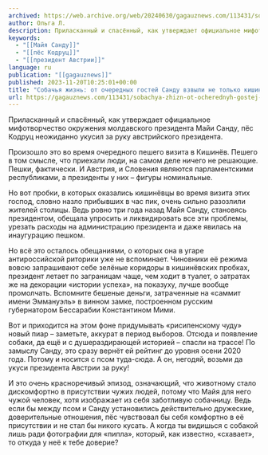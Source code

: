 ```yaml
---
archived: https://web.archive.org/web/20240630/gagauznews.com/113431/sobachya-zhizn-ot-ocherednyh-gostej-sandu-vzvyli-ne-tolko-kishinyovtsy-no-i-pyos-kodruts.html
author: Ольга Л.
description: Приласканный и спасённый, как утверждает официальное мифотворчество окружения молдавского президента Майи Санду, пёс Кодруц неожиданно укусил за руку австрийского президента. Произошло это во время очередного пешего визита в Кишинёв. Пешего в том смысле, что приехали люди, на самом деле ничего не решающие. Пешки, фактически. И Австрия, и Словения являются парламентскими республиками, а президенты у них – фигуры номинальные. Но вот пробки, в которых оказались кишинёвцы во время визита этих господ, словно назло прибывших в час пик, очень сильно разозлили жителей столицы. Ведь ровно три года назад Майя Санду, становясь президентом, обещала упросить и ликвидировать все эти проблемы, урезать расходы на […]
keywords:
  - "[[Майя Санду]]"
  - "[[пёс Кодруц]]"
  - "[[президент Австрии]]"
language: ru
publication: "[[gagauznews]]"
published: 2023-11-20T10:25:01+00:00
title: "Собачья жизнь: от очередных гостей Санду взвыли не только кишинёвцы, но и пёс Кодруц"
url: https://gagauznews.com/113431/sobachya-zhizn-ot-ocherednyh-gostej-sandu-vzvyli-ne-tolko-kishinyovtsy-no-i-pyos-kodruts.html
---
```


Приласканный и спасённый, как утверждает официальное мифотворчество окружения молдавского президента Майи Санду, пёс Кодруц неожиданно укусил за руку австрийского президента.

Произошло это во время очередного пешего визита в Кишинёв. Пешего в том смысле, что приехали люди, на самом деле ничего не решающие. Пешки, фактически. И Австрия, и Словения являются парламентскими республиками, а президенты у них – фигуры номинальные.

Но вот пробки, в которых оказались кишинёвцы во время визита этих господ, словно назло прибывших в час пик, очень сильно разозлили жителей столицы. Ведь ровно три года назад Майя Санду, становясь президентом, обещала упросить и ликвидировать все эти проблемы, урезать расходы на администрацию президента и даже явилась на инаугурацию пешком.

Но всё это осталось обещаниями, о которых она в угаре антироссийской риторики уже не вспоминает. Чиновники её режима вовсю запрашивают себе зелёные коридоры в кишинёвских пробках, президент летает по заграницам чаще, чем ходит в туалет, о затратах же на декорации «истории успеха», на показуху, лучше вообще промолчать. Вспомните бешеные деньги, затраченные на «саммит имени Эммануэль» в винном замке, построенном русским губернатором Бессарабии Константином Мими.

Вот и приходится на этом фоне придумывать «рисипенскому чуду» новый пиар – заметьте, аккурат в период выборов. Отсюда и появление собаки, да ещё и с душераздирающей историей – спасли на трассе! По замыслу Санду, это сразу вернёт ей рейтинг до уровня осени 2020 года. Потому и носится с псом туда-сюда. А он, негодяй, возьми да укуси президента Австрии за руку!

И это очень красноречивый эпизод, означающий, что животному стало дискомфортно в присутствии чужих людей, потому что Майя для него чужой человек, хотя изображает из себя заботливую собачницу. Ведь если бы между псом и Санду установились действительно дружеские, доверительные отношения, пёс чувствовал бы себя комфортно в её присутствии и не стал бы никого кусать. А когда ты видишься с собакой лишь ради фотографии для «пипла», который, как известно, «схавает», то откуда у неё к тебе доверие?